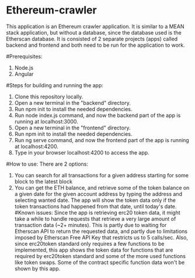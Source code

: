 # Ethereum-crawler
This application is an Ethereum crawler application. It is similar to a MEAN stack application, but without a database, since the database used is the Etherscan database.
It is consisted of 2 separate projects (apps) called backend and frontend and both need to be run for the application to work. 

#Prerequisites:
  1. Node.js
  2. Angular
 
#Steps for building and running the app:
  1. Clone this repository locally.
  2. Open a new terminal in the "backend" directory.
  3. Run npm init to install the needed dependencies.
  3. Run node index.js command, and now the backend part of the app is running at localhost:3000.
  4. Open a new terminal in the "frontend" directory.
  5. Run npm init to install the needed dependencies.
  5. Run ng serve command, and now the frontend part of the app is running at localhost:4200.
  6. Type in your browser localhost:4200 to access the app.

#How to use:
There are 2 options:
  1. You can search for all transactions for a given address starting for some block to the latest block
  2. You can get the ETH balance, and retrieve some of the token balance on a given date for the given account address by typing the address and selecting wanted date. The app    will show the token data only if the token transactions had happened from that date, until today's date.
#Known issues:
Since the app is retrieving erc20 token data, it might take a while to handle requests that retrieve a very large amount of transaction data (~2+ minutes). This is partly due to waiting for Etherscan API to return the requested data, and partly due to limitations imposed by Etherscan Free API Key that restricts us to 5 calls/sec. Also, since erc20token standard only requires a few functions to be implemented, this app shows the token data for functions that are required by erc20token standard and some of the more used functions like token swaps. Some of the contract specific function data won't be shown by this app.
